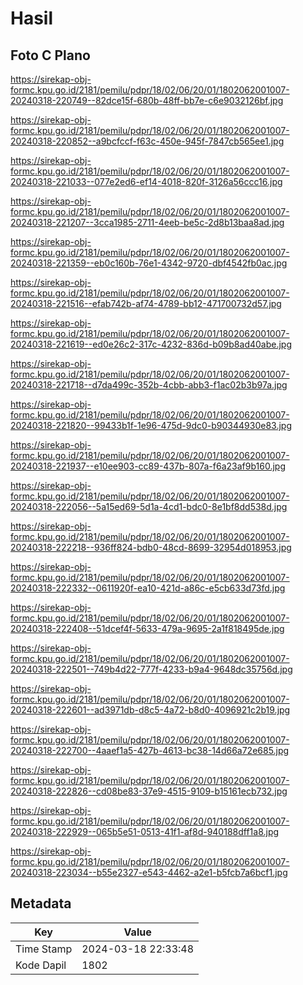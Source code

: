 # Hasil

## Foto C Plano

https://sirekap-obj-formc.kpu.go.id/2181/pemilu/pdpr/18/02/06/20/01/1802062001007-20240318-220749--82dce15f-680b-48ff-bb7e-c6e9032126bf.jpg

https://sirekap-obj-formc.kpu.go.id/2181/pemilu/pdpr/18/02/06/20/01/1802062001007-20240318-220852--a9bcfccf-f63c-450e-945f-7847cb565ee1.jpg

https://sirekap-obj-formc.kpu.go.id/2181/pemilu/pdpr/18/02/06/20/01/1802062001007-20240318-221033--077e2ed6-ef14-4018-820f-3126a56ccc16.jpg

https://sirekap-obj-formc.kpu.go.id/2181/pemilu/pdpr/18/02/06/20/01/1802062001007-20240318-221207--3cca1985-2711-4eeb-be5c-2d8b13baa8ad.jpg

https://sirekap-obj-formc.kpu.go.id/2181/pemilu/pdpr/18/02/06/20/01/1802062001007-20240318-221359--eb0c160b-76e1-4342-9720-dbf4542fb0ac.jpg

https://sirekap-obj-formc.kpu.go.id/2181/pemilu/pdpr/18/02/06/20/01/1802062001007-20240318-221516--efab742b-af74-4789-bb12-471700732d57.jpg

https://sirekap-obj-formc.kpu.go.id/2181/pemilu/pdpr/18/02/06/20/01/1802062001007-20240318-221619--ed0e26c2-317c-4232-836d-b09b8ad40abe.jpg

https://sirekap-obj-formc.kpu.go.id/2181/pemilu/pdpr/18/02/06/20/01/1802062001007-20240318-221718--d7da499c-352b-4cbb-abb3-f1ac02b3b97a.jpg

https://sirekap-obj-formc.kpu.go.id/2181/pemilu/pdpr/18/02/06/20/01/1802062001007-20240318-221820--99433b1f-1e96-475d-9dc0-b90344930e83.jpg

https://sirekap-obj-formc.kpu.go.id/2181/pemilu/pdpr/18/02/06/20/01/1802062001007-20240318-221937--e10ee903-cc89-437b-807a-f6a23af9b160.jpg

https://sirekap-obj-formc.kpu.go.id/2181/pemilu/pdpr/18/02/06/20/01/1802062001007-20240318-222056--5a15ed69-5d1a-4cd1-bdc0-8e1bf8dd538d.jpg

https://sirekap-obj-formc.kpu.go.id/2181/pemilu/pdpr/18/02/06/20/01/1802062001007-20240318-222218--936ff824-bdb0-48cd-8699-32954d018953.jpg

https://sirekap-obj-formc.kpu.go.id/2181/pemilu/pdpr/18/02/06/20/01/1802062001007-20240318-222332--0611920f-ea10-421d-a86c-e5cb633d73fd.jpg

https://sirekap-obj-formc.kpu.go.id/2181/pemilu/pdpr/18/02/06/20/01/1802062001007-20240318-222408--51dcef4f-5633-479a-9695-2a1f818495de.jpg

https://sirekap-obj-formc.kpu.go.id/2181/pemilu/pdpr/18/02/06/20/01/1802062001007-20240318-222501--749b4d22-777f-4233-b9a4-9648dc35756d.jpg

https://sirekap-obj-formc.kpu.go.id/2181/pemilu/pdpr/18/02/06/20/01/1802062001007-20240318-222601--ad3971db-d8c5-4a72-b8d0-4096921c2b19.jpg

https://sirekap-obj-formc.kpu.go.id/2181/pemilu/pdpr/18/02/06/20/01/1802062001007-20240318-222700--4aaef1a5-427b-4613-bc38-14d66a72e685.jpg

https://sirekap-obj-formc.kpu.go.id/2181/pemilu/pdpr/18/02/06/20/01/1802062001007-20240318-222826--cd08be83-37e9-4515-9109-b15161ecb732.jpg

https://sirekap-obj-formc.kpu.go.id/2181/pemilu/pdpr/18/02/06/20/01/1802062001007-20240318-222929--065b5e51-0513-41f1-af8d-940188dff1a8.jpg

https://sirekap-obj-formc.kpu.go.id/2181/pemilu/pdpr/18/02/06/20/01/1802062001007-20240318-223034--b55e2327-e543-4462-a2e1-b5fcb7a6bcf1.jpg


## Metadata

| Key        | Value               |
| ---------- | ------------------- |
| Time Stamp | 2024-03-18 22:33:48 |
| Kode Dapil | 1802                |



